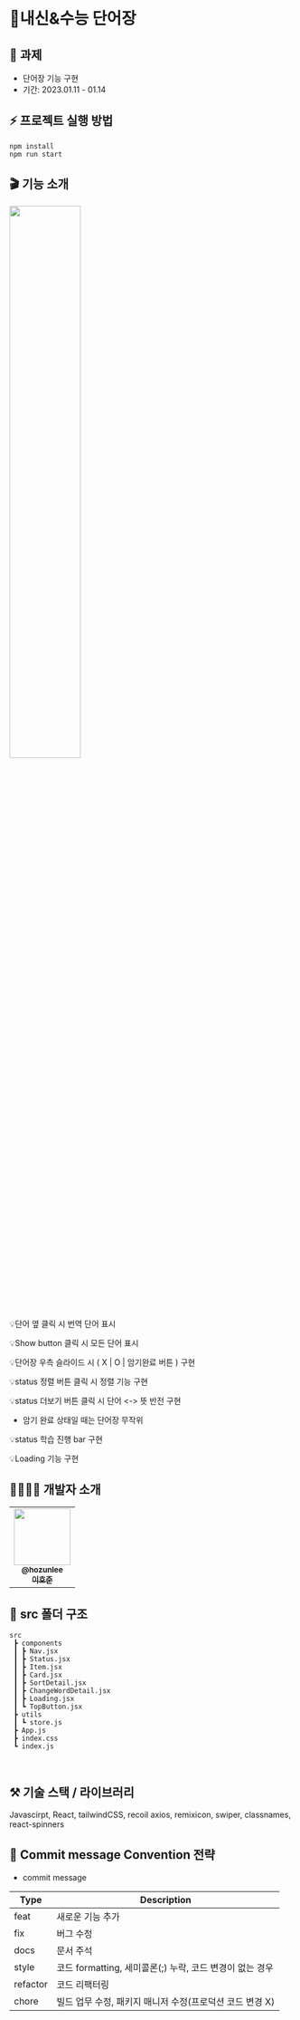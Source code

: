 # 🔖내신&수능 단어장

## 🤝 과제 
- 단어장 기능 구현
- 기간: 2023.01.11 - 01.14

## ⚡️ 프로젝트 실행 방법

```
npm install
npm run start
```



## 🎬 기능 소개


<img src = "https://user-images.githubusercontent.com/60101732/212450219-4d01bbfb-94ad-4d53-8ede-fbd9ac543fdb.gif" width="50%" height="height 50%">

💡단어 옆 클릭 시 번역 단어 표시

💡Show button 클릭 시 모든 단어 표시

💡단어장 우측 슬라이드 시 ( X | O | 암기완료 버튼 ) 구현

💡status 정렬 버튼 클릭 시 정렬 기능 구현

💡status 더보기 버튼 클릭 시 단어 <-> 뜻 반전 구현
 - 암기 완료 상태일 때는 단어장 무작위 
 
💡status 학습 진행 bar 구현

💡Loading 기능 구현 

## 👨‍👩‍👧‍👦 개발자 소개

<table>
<tr>
    <td align="center">
        <a href="https://github.com/hozunlee">
        <img src="https://avatars.githubusercontent.com/u/60101732?v=4" width="100px;" alt=""/>
        <br />
        <sub><b>@hozunlee</b></sub>
        <br />
        <sub><b>이호준</b></sub>
        </a>
    </td>
    
</tr>
</table>



## 🌲 src 폴더 구조
```
src
 ┣ components
 ┃ ┣ Nav.jsx
 ┃ ┣ Status.jsx
 ┃ ┣ Item.jsx
 ┃ ┣ Card.jsx
 ┃ ┣ SortDetail.jsx
 ┃ ┣ ChangeWordDetail.jsx
 ┃ ┣ Loading.jsx
 ┃ ┗ TopButton.jsx
 ┣ utils
 ┃ ┗ store.js
 ┣ App.js
 ┣ index.css
 ┗ index.js

 
```


## ⚒️ 기술 스택 / 라이브러리

Javascirpt, React, tailwindCSS, recoil
axios, remixicon, swiper, classnames, react-spinners

## 📝 Commit message Convention 전략

- commit message


| Type             | Description                                                  |
| ---------------- | ------------------------------------------------------------ |
| feat             | 새로운 기능 추가                                             |
| fix              | 버그 수정                                                    |
| docs             | 문서 주석                                                    |
| style            | 코드 formatting, 세미콜론(;) 누락, 코드 변경이 없는 경우     |
| refactor         | 코드 리팩터링                                                |
| chore            | 빌드 업무 수정, 패키지 매니저 수정(프로덕션 코드 변경 X)     |



